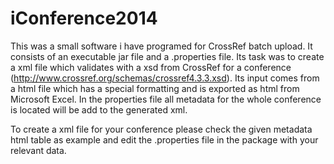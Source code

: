iConference2014
===============

This was a small software i have programed for CrossRef batch upload.
It consists of an executable jar file and a .properties file. 
Its task was to create a xml file which validates with a xsd from CrossRef for 
a conference (http://www.crossref.org/schemas/crossref4.3.3.xsd).
Its input comes from a html file which has a special formatting and is exported 
as html from Microsoft Excel.
In the properties file all metadata for the whole conference is located will be add
to the generated xml. 

To create a xml file for your conference please check the given metadata html table
as example and edit the .properties file in the package with your relevant data.
